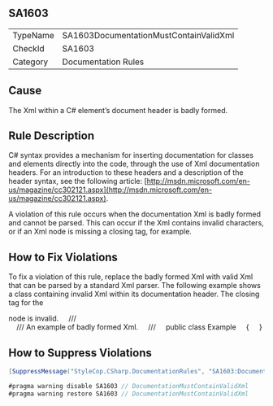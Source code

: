 ﻿## SA1603

<table>
<tr>
  <td>TypeName</td>
  <td>SA1603DocumentationMustContainValidXml</td>
</tr>
<tr>
  <td>CheckId</td>
  <td>SA1603</td>
</tr>
<tr>
  <td>Category</td>
  <td>Documentation Rules</td>
</tr>
</table>

## Cause

The Xml within a C# element’s document header is badly formed.

## Rule Description

C# syntax provides a mechanism for inserting documentation for classes and elements directly into the code, through the use of Xml documentation headers. For an introduction to these headers and a description of the header syntax, see the following article: [http://msdn.microsoft.com/en-us/magazine/cc302121.aspx](http://msdn.microsoft.com/en-us/magazine/cc302121.aspx).

A violation of this rule occurs when the documentation Xml is badly formed and cannot be parsed. This can occur if the Xml contains invalid characters, or if an Xml node is missing a closing tag, for example.

## How to Fix Violations

To fix a violation of this rule, replace the badly formed Xml with valid Xml that can be parsed by a standard Xml parser.
The following example shows a class containing invalid Xml within its documentation header. The closing tag for the <summary> node is invalid.
    /// <summary>
    /// An example of badly formed Xml.
    /// </summa3ry>
    public class Example
    {
    }

## How to Suppress Violations

```csharp
[SuppressMessage("StyleCop.CSharp.DocumentationRules", "SA1603:DocumentationMustContainValidXml", Justification = "Reviewed.")]
```

```csharp
#pragma warning disable SA1603 // DocumentationMustContainValidXml
#pragma warning restore SA1603 // DocumentationMustContainValidXml
```
